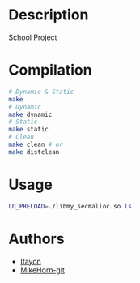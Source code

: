 # Description
School Project

# Compilation
```bash
# Dynamic & Static
make
# Dynamic
make dynamic
# Static
make static
# Clean
make clean # or
make distclean
```

# Usage
```bash
LD_PRELOAD=./libmy_secmalloc.so ls
```

# Authors
* [Itayon](https://github.com/Itayon)
* [MikeHorn-git](https://github.com/MikeHorn-git)
